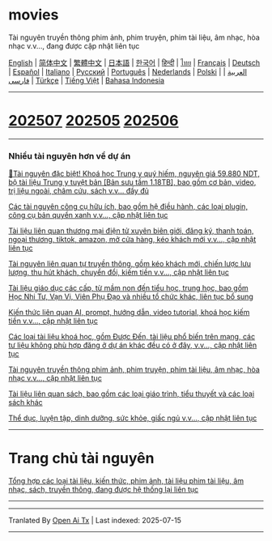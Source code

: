 # movies
Tài nguyên truyền thông phim ảnh, phim truyện, phim tài liệu, âm nhạc, hòa nhạc v.v..., đang được cập nhật liên tục

[English](https://openaitx.github.io/view.html?user=mswnlz&project=movies&lang=en) | [简体中文](https://openaitx.github.io/view.html?user=mswnlz&project=movies&lang=zh-CN) | [繁體中文](https://openaitx.github.io/view.html?user=mswnlz&project=movies&lang=zh-TW) | [日本語](https://openaitx.github.io/view.html?user=mswnlz&project=movies&lang=ja) | [한국어](https://openaitx.github.io/view.html?user=mswnlz&project=movies&lang=ko) | [हिन्दी](https://openaitx.github.io/view.html?user=mswnlz&project=movies&lang=hi) | [ไทย](https://openaitx.github.io/view.html?user=mswnlz&project=movies&lang=th) | [Français](https://openaitx.github.io/view.html?user=mswnlz&project=movies&lang=fr) | [Deutsch](https://openaitx.github.io/view.html?user=mswnlz&project=movies&lang=de) | [Español](https://openaitx.github.io/view.html?user=mswnlz&project=movies&lang=es) | [Italiano](https://openaitx.github.io/view.html?user=mswnlz&project=movies&lang=it) | [Русский](https://openaitx.github.io/view.html?user=mswnlz&project=movies&lang=ru) | [Português](https://openaitx.github.io/view.html?user=mswnlz&project=movies&lang=pt) | [Nederlands](https://openaitx.github.io/view.html?user=mswnlz&project=movies&lang=nl) | [Polski](https://openaitx.github.io/view.html?user=mswnlz&project=movies&lang=pl) | [العربية](https://openaitx.github.io/view.html?user=mswnlz&project=movies&lang=ar) | [فارسی](https://openaitx.github.io/view.html?user=mswnlz&project=movies&lang=fa) | [Türkçe](https://openaitx.github.io/view.html?user=mswnlz&project=movies&lang=tr) | [Tiếng Việt](https://openaitx.github.io/view.html?user=mswnlz&project=movies&lang=vi) | [Bahasa Indonesia](https://openaitx.github.io/view.html?user=mswnlz&project=movies&lang=id)








-------
# [202507](https://raw.githubusercontent.com/mswnlz/movies/main/202507.md) [202505](https://raw.githubusercontent.com/mswnlz/movies/main/202505.md) [202506](https://raw.githubusercontent.com/mswnlz/movies/main/202506.md)


---------------
### Nhiều tài nguyên hơn về dự án

[🎁Tài nguyên đặc biệt! Khoá học Trung y quý hiếm, nguyên giá 59.880 NDT, bộ tài liệu Trung y tuyệt bản [Bản sưu tầm 1.18TB], bao gồm cơ bản, video, trị liệu ngoài, châm cứu, sách v.v... đầy đủ](https://github.com/mswnlz/chinese-traditional)

[Các tài nguyên công cụ hữu ích, bao gồm hệ điều hành, các loại plugin, công cụ bản quyền xanh v.v..., cập nhật liên tục](https://github.com/mswnlz/tools)


[Tài liệu liên quan thương mại điện tử xuyên biên giới, đăng ký, thanh toán, ngoại thương, tiktok, amazon, mở cửa hàng, kéo khách mới v.v..., cập nhật liên tục](https://github.com/mswnlz/cross-border)

[Tài nguyên liên quan tự truyền thông, gồm kéo khách mới, chiến lược lưu lượng, thu hút khách, chuyển đổi, kiếm tiền v.v..., cập nhật liên tục](https://github.com/mswnlz/self-media)

[Tài liệu giáo dục các cấp, từ mầm non đến tiểu học, trung học, bao gồm Học Nhi Tư, Vạn Vi, Viên Phụ Đạo và nhiều tổ chức khác, liên tục bổ sung](https://github.com/mswnlz/edu-knowlege)

[Kiến thức liên quan AI, prompt, hướng dẫn, video tutorial, khoá học kiếm tiền v.v..., cập nhật liên tục](https://github.com/mswnlz/AIknowledge)

[Các loại tài liệu khoá học, gồm Được Đến, tài liệu phổ biến trên mạng, các tư liệu không phù hợp đăng ở dự án khác đều có ở đây, v.v..., cập nhật liên tục](https://github.com/mswnlz/curriculum)

[Tài nguyên truyền thông phim ảnh, phim truyện, phim tài liệu, âm nhạc, hòa nhạc v.v..., cập nhật liên tục](https://github.com/mswnlz/movies)

[Tài liệu liên quan sách, bao gồm các loại giáo trình, tiểu thuyết và các loại sách khác](https://github.com/mswnlz/book)

[Thể dục, luyện tập, dinh dưỡng, sức khỏe, giấc ngủ v.v..., cập nhật liên tục](https://github.com/mswnlz/healthy)

---------------

# Trang chủ tài nguyên
[Tổng hợp các loại tài liệu, kiến thức, phim ảnh, tài liệu phim tài liệu, âm nhạc, sách, truyền thông, đang được hệ thống lại liên tục](https://github.com/mswnlz)

---------------


---

Tranlated By [Open Ai Tx](https://github.com/OpenAiTx/OpenAiTx) | Last indexed: 2025-07-15

---